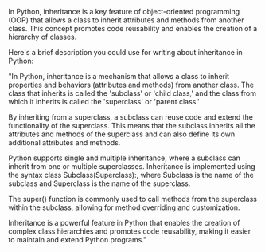In Python, inheritance is a key feature of object-oriented programming (OOP) that allows a class to inherit attributes and methods from another class. This concept promotes code reusability and enables the creation of a hierarchy of classes.

Here's a brief description you could use for writing about inheritance in Python:

"In Python, inheritance is a mechanism that allows a class to inherit properties and behaviors (attributes and methods) from another class. The class that inherits is called the 'subclass' or 'child class,' and the class from which it inherits is called the 'superclass' or 'parent class.'

By inheriting from a superclass, a subclass can reuse code and extend the functionality of the superclass. This means that the subclass inherits all the attributes and methods of the superclass and can also define its own additional attributes and methods.

Python supports single and multiple inheritance, where a subclass can inherit from one or multiple superclasses. Inheritance is implemented using the syntax class Subclass(Superclass):, where Subclass is the name of the subclass and Superclass is the name of the superclass.

The super() function is commonly used to call methods from the superclass within the subclass, allowing for method overriding and customization.

Inheritance is a powerful feature in Python that enables the creation of complex class hierarchies and promotes code reusability, making it easier to maintain and extend Python programs."
